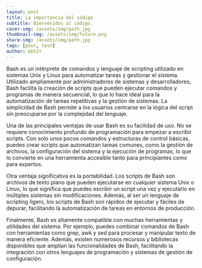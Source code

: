 ```yaml
---
layout: post
title: La importancia del código
subtitle: Bienvenidos al código.
cover-img: /assets/img/path.jpg
thumbnail-img: /assets/img/futuro.png
share-img: /assets/img/path.jpg
tags: [post, test]
author: bbt2+
---
```


Bash es un intérprete de comandos y lenguaje de scripting utilizado en sistemas Unix y Linux para automatizar tareas y gestionar el sistema. Utilizado ampliamente por administradores de sistemas y desarrolladores, Bash facilita la creación de scripts que pueden ejecutar comandos y programas de manera secuencial, lo que lo hace ideal para la automatización de tareas repetitivas y la gestión de sistemas. La simplicidad de Bash permite a los usuarios centrarse en la lógica del script sin preocuparse por la complejidad del lenguaje.

Una de las principales ventajas de usar Bash es su facilidad de uso. No se requiere conocimiento profundo de programación para empezar a escribir scripts. Con solo unos pocos comandos y estructuras de control básicas, puedes crear scripts que automatizan tareas comunes, como la gestión de archivos, la configuración del sistema y la ejecución de programas, lo que lo convierte en una herramienta accesible tanto para principiantes como para expertos.

Otra ventaja significativa es la portabilidad. Los scripts de Bash son archivos de texto plano que pueden ejecutarse en cualquier sistema Unix o Linux, lo que significa que puedes escribir un script una vez y ejecutarlo en múltiples sistemas sin modificaciones. Además, al ser un lenguaje de scripting ligero, los scripts de Bash son rápidos de ejecutar y fáciles de depurar, facilitando la automatización de tareas en entornos de producción.

Finalmente, Bash es altamente compatible con muchas herramientas y utilidades del sistema. Por ejemplo, puedes combinar comandos de Bash con herramientas como grep, awk y sed para procesar y manipular texto de manera eficiente. Además, existen numerosos recursos y bibliotecas disponibles que amplían las funcionalidades de Bash, facilitando la integración con otros lenguajes de programación y sistemas de gestión de configuración.

